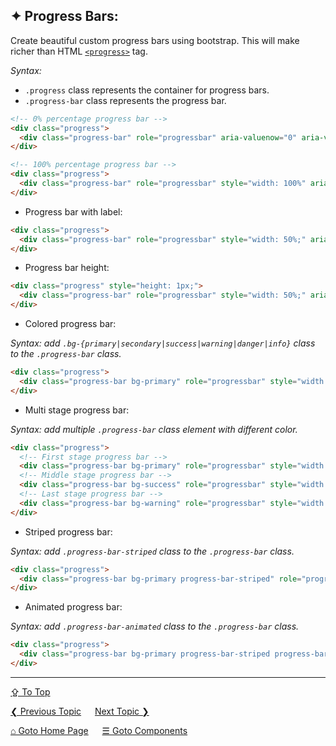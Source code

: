## &#10022; Progress Bars:
Create beautiful custom progress bars using bootstrap. This will make richer than HTML [`<progress>`](https://github.com/ag-sanjjeev/HTML-Notes/blob/master/tags/progress-tag.md) tag. 

*Syntax:*
  - `.progress` class represents the container for progress bars.
  - `.progress-bar` class represents the progress bar.

```html
<!-- 0% percentage progress bar -->
<div class="progress">
  <div class="progress-bar" role="progressbar" aria-valuenow="0" aria-valuemin="0" aria-valuemax="100"></div>
</div>

<!-- 100% percentage progress bar -->
<div class="progress">
  <div class="progress-bar" role="progressbar" style="width: 100%" aria-valuenow="100" aria-valuemin="0" aria-valuemax="100"></div>
</div>
```

- Progress bar with label:

```html
<div class="progress">
  <div class="progress-bar" role="progressbar" style="width: 50%;" aria-valuenow="50" aria-valuemin="0" aria-valuemax="100">50%</div>
</div>
```

- Progress bar height:

```html
<div class="progress" style="height: 1px;">
  <div class="progress-bar" role="progressbar" style="width: 50%;" aria-valuenow="50" aria-valuemin="0" aria-valuemax="100">50%</div>
</div>
```

- Colored progress bar:

*Syntax: add `.bg-{primary|secondary|success|warning|danger|info}` class to the `.progress-bar` class.*

```html
<div class="progress">
  <div class="progress-bar bg-primary" role="progressbar" style="width: 50%;" aria-valuenow="50" aria-valuemin="0" aria-valuemax="100">50%</div>
</div>
```

- Multi stage progress bar:

*Syntax: add multiple `.progress-bar` class element with different color.*

```html
<div class="progress">
  <!-- First stage progress bar -->
  <div class="progress-bar bg-primary" role="progressbar" style="width: 20%;" aria-valuenow="20" aria-valuemin="0" aria-valuemax="100"></div>
  <!-- Middle stage progress bar -->
  <div class="progress-bar bg-success" role="progressbar" style="width: 30%;" aria-valuenow="30" aria-valuemin="0" aria-valuemax="100"></div>
  <!-- Last stage progress bar -->
  <div class="progress-bar bg-warning" role="progressbar" style="width: 10%;" aria-valuenow="10" aria-valuemin="0" aria-valuemax="100">10%</div>
</div>
```

- Striped progress bar:

*Syntax: add `.progress-bar-striped` class to the `.progress-bar` class.*

```html
<div class="progress">
  <div class="progress-bar bg-primary progress-bar-striped" role="progressbar" style="width: 50%;" aria-valuenow="50" aria-valuemin="0" aria-valuemax="100">50%</div>
</div>
```

- Animated progress bar:

*Syntax: add `.progress-bar-animated` class to the `.progress-bar` class.*

```html
<div class="progress">
  <div class="progress-bar bg-primary progress-bar-striped progress-bar-animated" role="progressbar" style="width: 50%;" aria-valuenow="50" aria-valuemin="0" aria-valuemax="100">50%</div>
</div>
```

---
[&#8682; To Top](#-progress-bars)

[&#10094; Previous Topic](./components.popovers.md) &emsp; [Next Topic &#10095;](./components.scrollspy.md)

[&#8962; Goto Home Page](../../README.md) &emsp; [&#9776; Goto Components](./components.md)